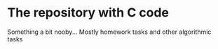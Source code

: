 The repository with C code
=

Something a bit nooby...
Mostly homework tasks and other algorithmic tasks

